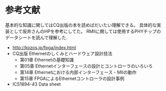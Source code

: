 
# 参考文献

基本的な知識に関してはCQ出版の本を読めばだいたい理解できる。
具体的な実装として坂井さんのHPを参考にしてた。
RMIIに関しては使用するPHYチップのデータシートを読んで理解した.

 - http://kozos.jp/fpga/index.html
 - CQ出版 Ethernetのしくみとハードウェア設計技法
     - 第01章 Ethernetの基礎知識
     - 第05章 Ethernetインターフェースの設計とコントローラのいろいろ
     - 第14章 Ethernetにおける内部インターフェース - MIIの動作
     - 第15章 FPGAによるEthernetコントローラの設計事例
 - ICS1894-43 Data sheet

